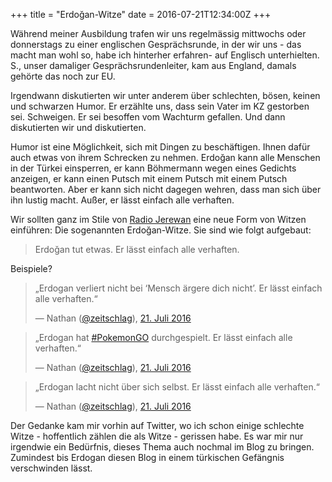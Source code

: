 +++
title = "Erdoğan-Witze"
date = 2016-07-21T12:34:00Z
+++

Während meiner Ausbildung trafen wir uns regelmässig mittwochs oder donnerstags zu einer englischen Gesprächsrunde, in der wir uns - das macht man wohl so, habe ich hinterher erfahren- auf Englisch unterhielten. S., unser damaliger Gesprächsrundenleiter, kam aus England, damals gehörte das noch zur EU.

Irgendwann diskutierten wir unter anderem über schlechten, bösen, keinen und schwarzen Humor. Er erzählte uns, dass sein Vater im KZ gestorben sei. Schweigen. Er sei besoffen vom Wachturm gefallen. Und dann diskutierten wir und diskutierten.

Humor ist eine Möglichkeit, sich mit Dingen zu beschäftigen. Ihnen dafür auch etwas von ihrem Schrecken zu nehmen. Erdoğan kann alle Menschen in der Türkei einsperren, er kann Böhmermann wegen eines Gedichts anzeigen, er kann einen Putsch mit einem Putsch mit einem Putsch beantworten. Aber er kann sich nicht dagegen wehren, dass man sich über ihn lustig macht. Außer, er lässt einfach alle verhaften.

Wir sollten ganz im Stile von [Radio Jerewan](https://de.wikipedia.org/wiki/Radio_Jerewan) eine neue Form von Witzen einführen: Die sogenannten Erdoğan-Witze. Sie sind wie folgt aufgebaut:

<blockquote>Erdoğan tut etwas. Er lässt einfach alle verhaften.</blockquote>

Beispiele?

> „Erdogan verliert nicht bei ‘Mensch ärgere dich nicht’. Er lässt einfach alle verhaften.“
>
> — Nathan ([@zeitschlag](https://twitter.com/zeitschlag/)), [21. Juli 2016](https://twitter.com/zeitschlag/status/756069978747576320)

> „Erdogan hat [#PokemonGO](https://twitter.com/hashtag/PokemonGO?src=hash) durchgespielt. Er lässt einfach alle verhaften.“
>
> — Nathan ([@zeitschlag](https://twitter.com/zeitschlag/)), [21. Juli 2016](https://twitter.com/zeitschlag/status/756069274502987776)

> „Erdogan lacht nicht über sich selbst. Er lässt einfach alle verhaften.“
>
> — Nathan ([@zeitschlag](https://twitter.com/zeitschlag/)), [21. Juli 2016](https://twitter.com/zeitschlag/status/756069067161739264)

Der Gedanke kam mir vorhin auf Twitter, wo ich schon einige schlechte Witze - hoffentlich zählen die als Witze - gerissen habe. Es war mir nur irgendwie ein Bedürfnis, dieses Thema auch nochmal im Blog zu bringen. Zumindest bis Erdogan diesen Blog in einem türkischen Gefängnis verschwinden lässt.